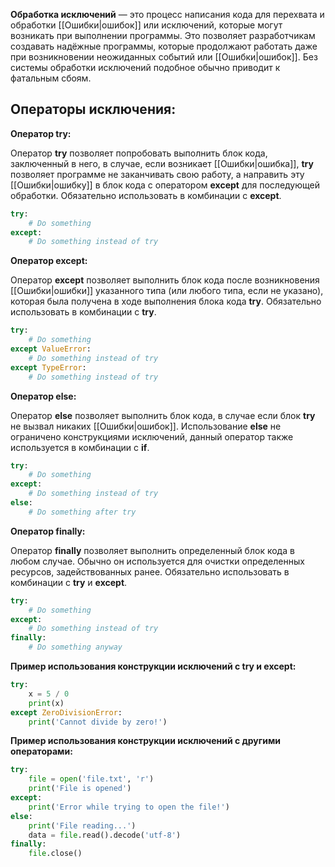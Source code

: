 **Обработка исключений** — это процесс написания кода для перехвата и обработки [[Ошибки|ошибок]] или исключений, которые могут возникать при выполнении программы. Это позволяет разработчикам создавать надёжные программы, которые продолжают работать даже при возникновении неожиданных событий или [[Ошибки|ошибок]]. Без системы обработки исключений подобное обычно приводит к фатальным сбоям.

## Операторы исключения:

**Оператор try:**

Оператор **try** позволяет попробовать выполнить блок кода, заключенный в него, в случае, если возникает [[Ошибки|ошибка]], **try** позволяет программе не заканчивать свою работу, а направить эту [[Ошибки|ошибку]] в блок кода с оператором **except** для последующей обработки. Обязательно использовать в комбинации с **except**.

```Python
try:
	# Do something
except:
	# Do something instead of try
```

**Оператор except:**

Оператор **except** позволяет выполнить блок кода после возникновения [[Ошибки|ошибки]] указанного типа (или любого типа, если не указано), которая была получена в ходе выполнения блока кода **try**. Обязательно использовать в комбинации с **try**.

```Python
try:
	# Do something
except ValueError:
	# Do something instead of try
except TypeError:
	# Do something instead of try
```

**Оператор else:**

Оператор **else** позволяет выполнить блок кода, в случае если блок **try** не вызвал никаких [[Ошибки|ошибок]]. Использование **else** не ограничено конструкциями исключений, данный оператор также используется в комбинации с **if**.

```Python
try:
	# Do something
except:
	# Do something instead of try
else:
	# Do something after try
```

**Оператор finally:**

Оператор **finally** позволяет выполнить определенный блок кода в любом случае. Обычно он используется для очистки определенных ресурсов, задействованных ранее. Обязательно использовать в комбинации с **try** и **except**.

```Python
try:
	# Do something
except:
	# Do something instead of try
finally:
	# Do something anyway
```

**Пример использования конструкции исключений с try и except:**

```Python
try:
	x = 5 / 0
	print(x)
except ZeroDivisionError:
	print('Cannot divide by zero!')
```

**Пример использования конструкции исключений с другими операторами:**

```Python
try:
	file = open('file.txt', 'r')
	print('File is opened')
except:
	print('Error while trying to open the file!')
else:	
	print('File reading...')
	data = file.read().decode('utf-8')
finally:
	file.close()
```